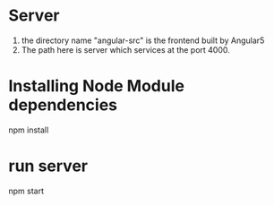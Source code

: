 # Server

1. the directory name "angular-src" is the frontend built by Angular5
2. The path here is server which services at the port 4000.

# Installing Node Module dependencies
npm install

# run server
npm start
